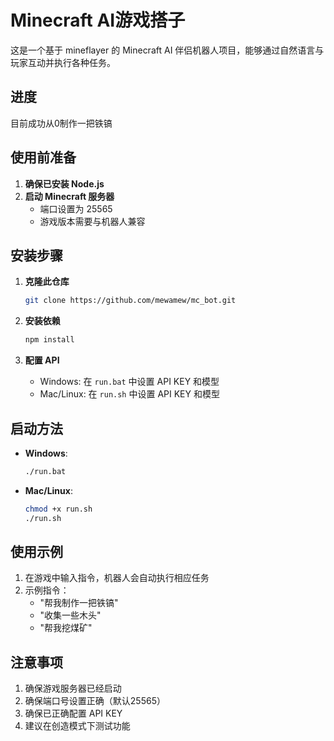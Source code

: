 # Minecraft AI游戏搭子

这是一个基于 mineflayer 的 Minecraft AI 伴侣机器人项目，能够通过自然语言与玩家互动并执行各种任务。

## 进度
目前成功从0制作一把铁镐

## 使用前准备

1. **确保已安装 Node.js**
2. **启动 Minecraft 服务器**
   - 端口设置为 25565
   - 游戏版本需要与机器人兼容

## 安装步骤

1. **克隆此仓库**
   ```bash
   git clone https://github.com/mewamew/mc_bot.git
   ```

2. **安装依赖**
   ```bash
   npm install
   ```

3. **配置 API**
   - Windows: 在 `run.bat` 中设置 API KEY 和模型
   - Mac/Linux: 在 `run.sh` 中设置 API KEY 和模型

## 启动方法

- **Windows**:
  ```bash
  ./run.bat
  ```

- **Mac/Linux**:
  ```bash
  chmod +x run.sh
  ./run.sh
  ```

## 使用示例

1. 在游戏中输入指令，机器人会自动执行相应任务
2. 示例指令：
   - "帮我制作一把铁镐"
   - "收集一些木头"
   - "帮我挖煤矿"

## 注意事项

1. 确保游戏服务器已经启动
2. 确保端口号设置正确（默认25565）
3. 确保已正确配置 API KEY
4. 建议在创造模式下测试功能


